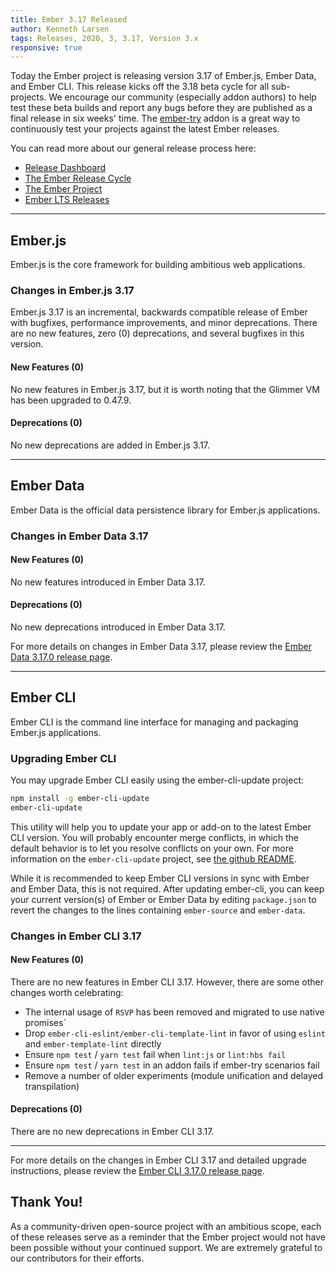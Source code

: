 ```yaml
---
title: Ember 3.17 Released
author: Kenneth Larsen
tags: Releases, 2020, 3, 3.17, Version 3.x
responsive: true
---
```


Today the Ember project is releasing version 3.17 of Ember.js, Ember Data, and Ember CLI. This release kicks off the 3.18 beta cycle for all sub-projects. We encourage our community (especially addon authors) to help test these beta builds and report any bugs before they are published as a final release in six weeks' time. The [ember-try](https://github.com/ember-cli/ember-try) addon is a great way to continuously test your projects against the latest Ember releases.

You can read more about our general release process here:

- [Release Dashboard](http://emberjs.com/releases/)
- [The Ember Release Cycle](http://emberjs.com/blog/2013/09/06/new-ember-release-process.html)
- [The Ember Project](http://emberjs.com/blog/2015/06/16/ember-project-at-2-0.html)
- [Ember LTS Releases](http://emberjs.com/blog/2016/02/25/announcing-embers-first-lts.html)

---

## Ember.js

Ember.js is the core framework for building ambitious web applications.

### Changes in Ember.js 3.17

Ember.js 3.17 is an incremental, backwards compatible release of Ember with bugfixes, performance improvements, and minor deprecations. There are no new features, zero (0) deprecations, and several bugfixes in this version.

#### New Features (0)

No new features in Ember.js 3.17, but it is worth noting that the Glimmer VM has been upgraded to 0.47.9.

#### Deprecations (0)

No new deprecations are added in Ember.js 3.17.

---

## Ember Data

Ember Data is the official data persistence library for Ember.js applications.

### Changes in Ember Data 3.17

#### New Features (0)

No new features introduced in Ember Data 3.17.

#### Deprecations (0)

No new deprecations introduced in Ember Data 3.17.

For more details on changes in Ember Data 3.17, please review the
[Ember Data 3.17.0 release page](https://github.com/emberjs/data/releases/tag/v3.17.0).

---

## Ember CLI

Ember CLI is the command line interface for managing and packaging Ember.js applications.

### Upgrading Ember CLI

<!--alex ignore easy-->
You may upgrade Ember CLI easily using the ember-cli-update project:

```bash
npm install -g ember-cli-update
ember-cli-update
```

This utility will help you to update your app or add-on to the latest Ember CLI version. You will probably encounter merge conflicts, in which the default behavior is to let you resolve conflicts on your own. For more information on the `ember-cli-update` project, see [the github README](https://github.com/ember-cli/ember-cli-update).

While it is recommended to keep Ember CLI versions in sync with Ember and Ember Data, this is not required. After updating ember-cli, you can keep your current version(s) of Ember or Ember Data by editing `package.json` to revert the changes to the lines containing `ember-source` and `ember-data`.

### Changes in Ember CLI 3.17

#### New Features (0)

There are no new features in Ember CLI 3.17. However, there are some other changes worth celebrating:

- The internal usage of `RSVP` has been removed and migrated to use native promises`
- Drop `ember-cli-eslint/ember-cli-template-lint` in favor of using `eslint` and `ember-template-lint` directly
- Ensure `npm test` / `yarn test` fail when `lint:js` or `lint:hbs fail`
- Ensure `npm test` / `yarn test` in an addon fails if ember-try scenarios fail
- Remove a number of older experiments (module unification and delayed transpilation)


#### Deprecations (0)

There are no new deprecations in Ember CLI 3.17.

---

For more details on the changes in Ember CLI 3.17 and detailed upgrade
instructions, please review the [Ember CLI  3.17.0 release page](https://github.com/ember-cli/ember-cli/releases/tag/v3.17.0).

## Thank You!

As a community-driven open-source project with an ambitious scope, each of these releases serve as a reminder that the Ember project would not have been possible without your continued support. We are extremely grateful to our contributors for their efforts.
